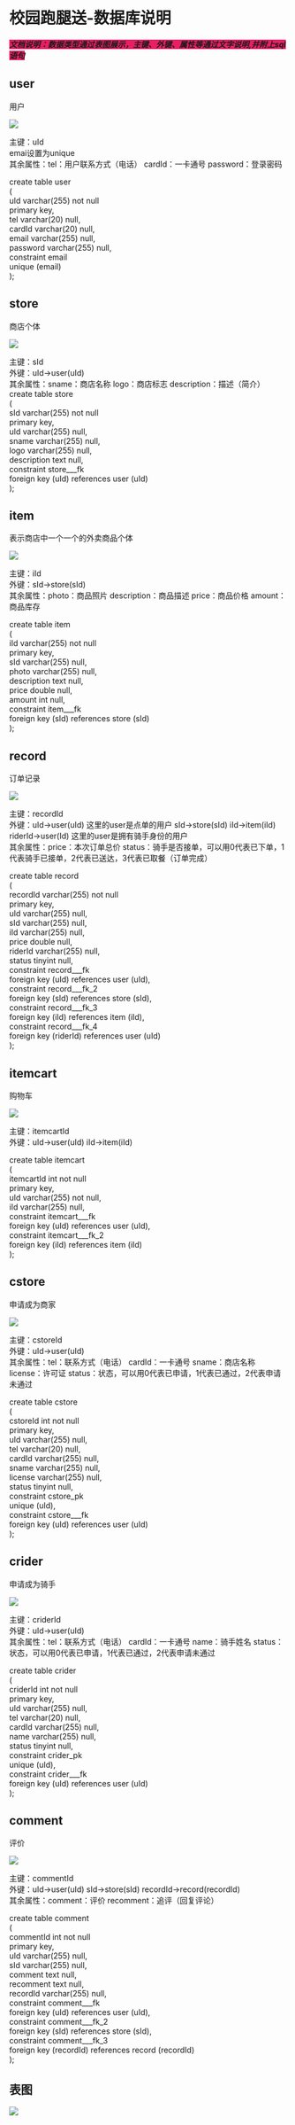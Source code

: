 # 校园跑腿送-数据库说明
<font class="bg-color-2" style="background-color:#e91e63">***文档说明：数据类型通过表图展示，主键、外键、属性等通过文字说明,并附上sql语句***</font>
## user
用户

![](https://markdown.liuchengtu.com/work/uploads/upload_e8c320526f66647124d1a92399e56fcf.png)

主键：uId  
emai设置为unique  
其余属性：tel：用户联系方式（电话） cardId：一卡通号    password：登录密码  

create table user  
(  
    uId      varchar(255) not null  
        primary key,  
    tel      varchar(20)  null,  
    cardId   varchar(20)  null,  
    email    varchar(255) null,  
    password varchar(255) null,  
    constraint email  
        unique (email)  
);

## store
商店个体

![](https://markdown.liuchengtu.com/work/uploads/upload_16014b38cdcb700d664f69acbeedf45d.png)

主键：sId  
外键：uId->user(uId)  
其余属性：sname：商店名称 logo：商店标志 description：描述（简介） 
create table store  
(  
    sId         varchar(255) not null  
        primary key,  
    uId         varchar(255) null,  
    sname       varchar(255) null,  
    logo        varchar(255) null,  
    description text         null,  
    constraint store___fk  
        foreign key (uId) references user (uId)  
);

## item
表示商店中一个一个的外卖商品个体

![](https://markdown.liuchengtu.com/work/uploads/upload_7f80d0735f6d71a5a2a7ca7f932dbd4c.png)

主键：iId  
外键：sId->store(sId)  
其余属性：photo：商品照片 description：商品描述 price：商品价格 amount：商品库存

create table item  
(  
    iId         varchar(255) not null  
        primary key,  
    sId         varchar(255) null,  
    photo       varchar(255) null,  
    description text         null,  
    price       double       null,  
    amount      int          null,  
    constraint item___fk  
        foreign key (sId) references store (sId)  
);

## record
订单记录

![](https://markdown.liuchengtu.com/work/uploads/upload_a0e406f64e028e0a4771e47c160f7b1d.png)


主键：recordId  
外键：uId->user(uId) 这里的user是点单的用户 sId->store(sId) iId->item(iId) riderId->user(Id) 这里的user是拥有骑手身份的用户  
其余属性：price：本次订单总价 status：骑手是否接单，可以用0代表已下单，1代表骑手已接单，2代表已送达，3代表已取餐（订单完成）

create table record  
(  
    recordId varchar(255) not null  
        primary key,  
    uId      varchar(255) null,  
    sId      varchar(255) null,  
    iId      varchar(255) null,  
    price    double       null,  
    riderId  varchar(255) null,  
    status   tinyint  null,  
    constraint record___fk  
        foreign key (uId) references user (uId),  
    constraint record___fk_2  
        foreign key (sId) references store (sId),  
    constraint record___fk_3  
        foreign key (iId) references item (iId),  
    constraint record___fk_4  
        foreign key (riderId) references user (uId)  
);

## itemcart
购物车

![](https://markdown.liuchengtu.com/work/uploads/upload_4c9994419c89933df6528ac3281ffe4a.png)

主键：itemcartId  
外键：uId->user(uId) iId->item(iId)  

create table itemcart  
(  
    itemcartId int          not null  
        primary key,  
    uId        varchar(255) not null,  
    iId        varchar(255) null,  
    constraint itemcart___fk  
        foreign key (uId) references user (uId),  
    constraint itemcart___fk_2  
        foreign key (iId) references item (iId)  
);

## cstore
申请成为商家

![](https://markdown.liuchengtu.com/work/uploads/upload_7593ab59978e803c58fa0a2961ff2a68.png)



主键：cstoreId  
外键：uId->user(uId)  
其余属性：tel：联系方式（电话） cardId：一卡通号 sname：商店名称 license：许可证 status：状态，可以用0代表已申请，1代表已通过，2代表申请未通过

create table cstore  
(  
    cstoreId int          not null  
        primary key,  
    uId      varchar(255) null,  
    tel      varchar(20)  null,  
    cardId   varchar(255) null,  
    sname    varchar(255) null,  
    license  varchar(255) null,  
    status   tinyint   null,  
    constraint cstore_pk  
        unique (uId),  
    constraint cstore___fk  
        foreign key (uId) references user (uId)  
);

## crider
申请成为骑手

![](https://markdown.liuchengtu.com/work/uploads/upload_1e5a01b1c5a9b2580934b4e85834b3c3.png)


主键：criderId  
外键：uId->user(uId)  
其余属性：tel：联系方式（电话） cardId：一卡通号 name：骑手姓名 status：状态，可以用0代表已申请，1代表已通过，2代表申请未通过

create table crider  
(  
    criderId int          not null  
        primary key,  
    uId      varchar(255) null,  
    tel      varchar(20)  null,  
    cardId   varchar(255) null,  
    name     varchar(255) null,  
    status   tinyint   null,  
    constraint crider_pk  
        unique (uId),  
    constraint crider___fk  
        foreign key (uId) references user (uId)  
);

## comment

评价

![](https://markdown.liuchengtu.com/work/uploads/upload_dd6ca04f8bd38ce11ea502a0982a190e.png)


主键：commentId  
外键：uId->user(uId) sId->store(sId) recordId->record(recordId)  
其余属性：comment：评价 recomment：追评（回复评论）

create table comment  
(  
    commentId int          not null  
        primary key,  
    uId       varchar(255) null,  
    sId       varchar(255) null,  
    comment   text         null,  
    recomment text         null,  
    recordId  varchar(255) null,  
    constraint comment___fk  
        foreign key (uId) references user (uId),  
    constraint comment___fk_2  
        foreign key (sId) references store (sId),  
    constraint comment___fk_3  
        foreign key (recordId) references record (recordId)  
);

## 表图
![](https://markdown.liuchengtu.com/work/uploads/upload_470aa4dcbd1fd633a21099cea631513f.png)
